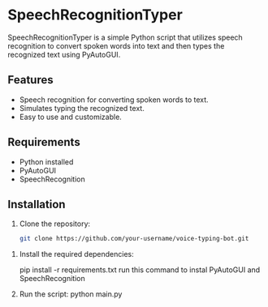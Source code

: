 # SpeechRecognitionTyper

SpeechRecognitionTyper is a simple Python script that utilizes speech recognition to convert spoken words into text and then types the recognized text using PyAutoGUI.

## Features

- Speech recognition for converting spoken words to text.
- Simulates typing the recognized text.
- Easy to use and customizable.

## Requirements

- Python installed
- PyAutoGUI
- SpeechRecognition

## Installation

1. Clone the repository:

   ```bash
   git clone https://github.com/your-username/voice-typing-bot.git

1) Install the required dependencies:

   pip install -r requirements.txt
   run this command to instal PyAutoGUI and SpeechRecognition

2) Run the script:
   python main.py



